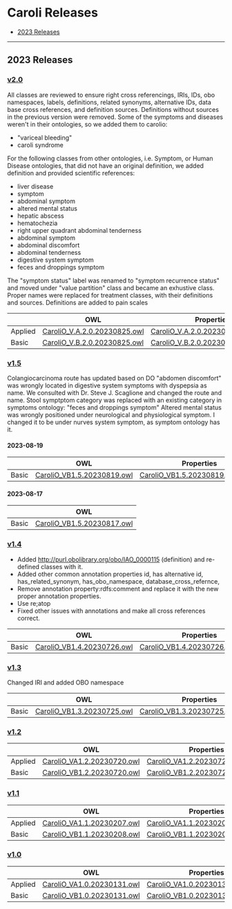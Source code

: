 # Caroli Releases
* [2023 Releases](#2023-releases)

---

## 2023 Releases

### [v2.0](src/ontology/releases/v2.0)

All classes are reviewed to ensure right cross referencings, IRIs, IDs, obo namespaces, labels, definitions, related synonyms, alternative IDs, data base cross references, and definition sources.
Definitions without sources in the previous version were removed.
Some of the symptoms and diseases weren't in their ontologies, so we added them to carolio:
* "variceal bleeding"
* caroli syndrome


For the following classes from other ontologies, i.e. Symptom, or Human Disease ontologies, that did not have an original definition, we added definition and provided scientific references:
* liver disease
* symptom
* abdominal symptom
* altered mental status
* hepatic abscess
* hematochezia
* right upper quadrant abdominal tenderness
* abdominal symptom
* abdominal discomfort
* abdominal tenderness
* digestive system symptom
* feces and droppings symptom


The "symptom status" label was renamed to "symptom recurrence status" and moved under "value partition" class and became an exhustive class.
Proper names were replaced for treatment classes, with their definitions and sources.
Definitions are added to pain scales


|   | OWL | Properties |
| --- | --- | --- |
| Applied | [CaroliO_V.A.2.0.20230825.owl](src/ontology/releases/v2.0/CaroliO_V.A.2.0.20230825.owl) | [CaroliO_V.A.2.0.20230825.properties](src/ontology/releases/v2.0/CaroliO_V.A.2.0.20230825.properties) |
| Basic | [CaroliO_V.B.2.0.20230825.owl](src/ontology/releases/v2.0/CaroliO_V.B.2.0.20230825.owl) | [CaroliO_V.B.2.0.20230825.properties](src/ontology/releases/v2.0/CaroliO_V.B.2.0.20230825.properties) |




### [v1.5](src/ontology/releases/v1.5)

Colangiocarcinoma route has updated based on DO
"abdomen discomfort" was wrongly located in digestive system symptoms with dyspepsia as name. We consulted with Dr. Steve J. Scaglione and changed the route and name.
Stool symptptom category was replaced with an existing category in symptoms ontology: "feces and droppings symptom"
Altered mental status was wrongly positioned under neurological and physiological symptom. I changed it to be under nurves system symptom, as symptom ontology has it.

#### 2023-08-19

|   | OWL | Properties |
| --- | --- | --- |
| Basic | [CaroliO_VB1.5.20230819.owl](src/ontology/releases/v1.5/CaroliO_VB1.5.20230817.owl) | [CaroliO_VB1.5.20230819.properties](src/ontology/releases/v1.5/CaroliO_VB1.5.20230819.properties) |

#### 2023-08-17

|    | OWL |
| --- | --- |
| Basic | [CaroliO_VB1.5.20230817.owl](src/ontology/releases/v1.5/CaroliO_VB1.5.20230817.owl)


### [v1.4](src/ontology/releases/v1.4)

* Added http://purl.obolibrary.org/obo/IAO_0000115 (definition) and re-defined classes with it. 
* Added other common annotation properties id, has alternative id, has_related_synonym, has_obo_namespace, database_cross_refernce, 	
* Remove annotation property:rdfs:comment and replace it with the new proper annotation properties.
* Use re;atop
* Fixed other issues with annotations and make all cross references correct.

|    | OWL | Properties |
| --- | --- | --- |
| Basic | [CaroliO_VB1.4.20230726.owl](https://github.com/TootooniLab/CaroliO/blob/0025ca2bb10511fe698d9b518a0d9ae0d697d5e4/src/ontology/releases/v1.4/CaroliO_VB1.4.20230726.owl) | [CaroliO_VB1.4.20230726.properties](https://github.com/TootooniLab/CaroliO/blob/0025ca2bb10511fe698d9b518a0d9ae0d697d5e4/src/ontology/releases/v1.4/CaroliO_VB1.4.20230726.properties) |


### [v1.3](src/ontology/releases/v1.3)

Changed IRI and added OBO namespace

|   | OWL | Properties | 
| --- | --- | --- |
| Basic | [CaroliO_VB1.3.20230725.owl](https://github.com/TootooniLab/CaroliO/blob/0025ca2bb10511fe698d9b518a0d9ae0d697d5e4/src/ontology/releases/v1.3/CaroliO_VB1.3.20230725.owl) | [CaroliO_VB1.3.20230725.properties](https://github.com/TootooniLab/CaroliO/blob/0025ca2bb10511fe698d9b518a0d9ae0d697d5e4/src/ontology/releases/v1.3/CaroliO_VB1.3.20230725.properties) | 


### [v1.2](src/ontology/releases/v1.2)

|    | OWL | Properties |
| --- | --- | --- |
| Applied | [CaroliO_VA1.2.20230720.owl](https://github.com/TootooniLab/CaroliO/blob/0025ca2bb10511fe698d9b518a0d9ae0d697d5e4/src/ontology/releases/v1.2/CaroliO_VA1.2.20230720.owl) | [CaroliO_VA1.2.20230720.properties](https://github.com/TootooniLab/CaroliO/blob/0025ca2bb10511fe698d9b518a0d9ae0d697d5e4/src/ontology/releases/v1.2/CaroliO_VA1.2.20230720.properties) |
| Basic | [CaroliO_VB1.2.20230720.owl](https://github.com/TootooniLab/CaroliO/blob/0025ca2bb10511fe698d9b518a0d9ae0d697d5e4/src/ontology/releases/v1.2/CaroliO_VB1.2.20230720.owl) | [CaroliO_VB1.2.20230720.properties](https://github.com/TootooniLab/CaroliO/blob/0025ca2bb10511fe698d9b518a0d9ae0d697d5e4/src/ontology/releases/v1.2/CaroliO_VB1.2.20230720.properties) | 


### [v1.1](src/ontology/releases/v1.1)

|    | OWL | Properties |
| --- | --- | --- |
| Applied | [CaroliO_VA1.1.20230207.owl](https://github.com/TootooniLab/CaroliO/blob/0025ca2bb10511fe698d9b518a0d9ae0d697d5e4/src/ontology/releases/v1.1/CaroliO_VA1.1.20230207.owl) | [CaroliO_VA1.1.20230207.properties](https://github.com/TootooniLab/CaroliO/blob/0025ca2bb10511fe698d9b518a0d9ae0d697d5e4/src/ontology/releases/v1.1/CaroliO_VA1.1.20230207.properties) | 
| Basic | [CaroliO_VB1.1.20230208.owl](https://github.com/TootooniLab/CaroliO/blob/0025ca2bb10511fe698d9b518a0d9ae0d697d5e4/src/ontology/releases/v1.1/CaroliO_VB1.1.20230208.owl) | [CaroliO_VB1.1.20230208.properties](https://github.com/TootooniLab/CaroliO/blob/0025ca2bb10511fe698d9b518a0d9ae0d697d5e4/src/ontology/releases/v1.1/CaroliO_VB1.1.20230208.properties) |


### [v1.0](src/ontology/releases/v1.0)

|    | OWL | Properties |
| --- | --- | --- |
| Applied | [CaroliO_VA1.0.20230131.owl](https://github.com/TootooniLab/CaroliO/blob/0025ca2bb10511fe698d9b518a0d9ae0d697d5e4/src/ontology/releases/v1.0/CaroliO_VA1.0.20230131.owl) | [CaroliO_VA1.0.20230131.properties](https://github.com/TootooniLab/CaroliO/blob/0025ca2bb10511fe698d9b518a0d9ae0d697d5e4/src/ontology/releases/v1.0/CaroliO_VA1.0.20230131.properties) | 
| Basic | [CaroliO_VB1.0.20230131.owl](https://github.com/TootooniLab/CaroliO/blob/0025ca2bb10511fe698d9b518a0d9ae0d697d5e4/src/ontology/releases/v1.0/CaroliO_VB1.0.20230131.owl) | [CaroliO_VB1.0.20230131.properties](https://github.com/TootooniLab/CaroliO/blob/0025ca2bb10511fe698d9b518a0d9ae0d697d5e4/src/ontology/releases/v1.0/CaroliO_VB1.0.20230131.properties) |







